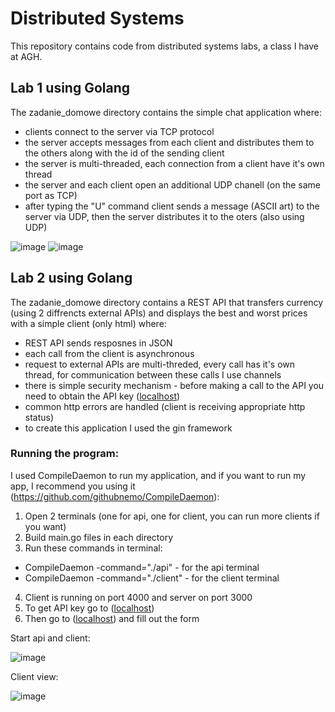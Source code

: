 <h1>Distributed Systems</h1>

This repository contains code from distributed systems labs, a class I have at AGH.

<h2>Lab 1 using Golang</h2>
 
 The zadanie_domowe directory contains the simple chat application where:
   - clients connect to the server via TCP protocol
   - the server accepts messages from each client and distributes them to the others along with the id of the sending client
   - the server is multi-threaded, each connection from a client have it's own thread
   - the server and each client open an additional UDP chanell (on the same port as TCP)
   - after typing the "U" command client sends a message (ASCII art) to the server via UDP, then the server distributes it to the oters (also using UDP)
     
 ![image](https://github.com/Deevo87/Distributed-Systems/assets/85259534/4f08251f-04f4-4e37-8846-5a11c8757857)
 ![image](https://github.com/Deevo87/Distributed-Systems/assets/85259534/763a5d96-8fb2-4ec7-9165-9a76294a396a)

<h2>Lab 2 using Golang</h2>
 
 The zadanie_domowe directory contains a REST API that transfers currency (using 2 diffrencts external APIs) and displays the best and worst prices with a simple client (only html) where:
   - REST API sends resposnes in JSON
   - each call from the client is asynchronous
   - request to external APIs are multi-threded, every call has it's own thread, for communication between these calls I use channels
   - there is simple security mechanism - before making a call to the API you need to obtain the API key ([localhost](http://localhost:4000/getApiKey))
   - common http errors are handled (client is receiving appropriate http status)
   - to create this application I used the gin framework

<h3>Running the program:</h3>

I used CompileDaemon to run my application, and if you want to run my app, I recommend you using it (https://github.com/githubnemo/CompileDaemon):
1. Open 2 terminals (one for api, one for client, you can run more clients if you want)
2. Build main.go files in each directory
3. Run these commands in terminal:
  - CompileDaemon -command="./api" - for the api terminal
  - CompileDaemon -command="./client" - for the client terminal
4. Client is running on port 4000 and server on port 3000
5. To get API key go to ([localhost](http://localhost:4000/getApiKey))
6. Then go to ([localhost](http://localhost:4000)) and fill out the form


Start api and client:

![image](https://github.com/Deevo87/Distributed-Systems/assets/85259534/5c460c85-4cb7-4682-96e4-d0bf486d5e64)

Client view:

![image](https://github.com/Deevo87/Distributed-Systems/assets/85259534/811fb3e9-87a1-43a2-b0ff-fc6be9deec19)


